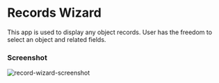 # Records Wizard
This app is used to display any object records. User has the freedom to select an object and related fields.

### Screenshot
![record-wizard-screenshot](https://user-images.githubusercontent.com/55832394/215087338-552f2098-4dec-4b8e-9ec0-1b356c4c0caf.png)
